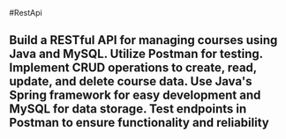 #RestApi
## Build a RESTful API for managing courses using Java and MySQL. Utilize Postman for testing. Implement CRUD operations to create, read, update, and delete course data. Use Java's Spring framework for easy development and MySQL for data storage. Test endpoints in Postman to ensure functionality and reliability
